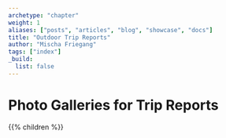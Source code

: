 ```yaml
---
archetype: "chapter"
weight: 1
aliases: ["posts", "articles", "blog", "showcase", "docs"]
title: "Outdoor Trip Reports"
author: "Mischa Friegang"
tags: ["index"]
_build:
  list: false
---
```

# Photo Galleries for Trip Reports
{{% children  %}}